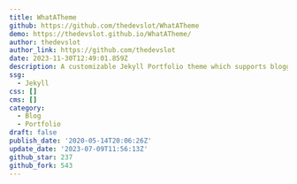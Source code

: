 ```yaml
---
title: WhatATheme
github: https://github.com/thedevslot/WhatATheme
demo: https://thedevslot.github.io/WhatATheme/
author: thedevslot
author_link: https://github.com/thedevslot
date: 2023-11-30T12:49:01.859Z
description: A customizable Jekyll Portfolio theme which supports blogging.
ssg:
  - Jekyll
css: []
cms: []
category:
  - Blog
  - Portfolio
draft: false
publish_date: '2020-05-14T20:06:26Z'
update_date: '2023-07-09T11:56:13Z'
github_star: 237
github_fork: 543
---
```

